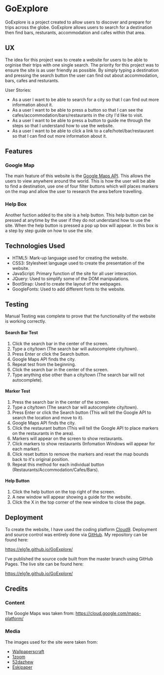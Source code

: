 # GoExplore

 GoExplore is a project created to allow users to discover and prepare for trips across the globe. 
GoExplore allows users to search for a destination then find bars, resturants, accommodation and cafes within that area. 
 
## UX

 The idea for this project was to create a website for users to be able to orginise their trips with one single search. 
The priority for this project was to ensure the site is as user friendly as possible. By simply typing a destination and pressing the search button the user can find out about accommodation, bars, cafes and resturants. 

User Stories:

- As a user I want to be able to search for a city so that I can find out more information about it.
- As a user I want to be able to press a button so that I can see the cafes/accommodation/bars/restaurants in the city I'd like to visit.
- As a user I want to be able to press a button to guide me through the steps so that I understand how to use the website.
- As a user I want to be able to click a link to a cafe/hotel/bar/restaurant so that I can find out more information about it.

## Features

### Google Map
 The main feature of this website is the [Google Maps API](https://cloud.google.com/maps-platform/). This allows the users to view anywhere around the world. This is how the user will be able to find a destination, use one of four filter buttons which will places markers on the map and allow the user to research the area before travelling. 

### Help Box
 Another fuction added to the site is a help button. This help button can be pressed at anytime by the user if they do not understand how to use the site. When the help button is pressed a pop up box will appear. In this box is a step by step guide on how to use the site.
 
## Technologies Used

- HTML5: Mark-up language used for creating the website.
- CSS3: Stylesheet language used to create the presentation of the website.
- JavaScript: Primary function of the site for all user interaction.
- JQuery: Used to simplify some of the DOM manipulations.
- BootStrap: Used to create the layout of the webpages.
- GoogleFonts: Used to add different fonts to the website.

## Testing

Manual Testing was complete to prove that the functionality of the website is working correctly.

#### Search Bar Test
1. Click the search bar in the center of the screen.
2. Type a city/town (The search bar will autocomplete city/town). 
3. Press Enter or click the Search button. 
4. Google Maps API finds the city.
5. Repeat test from the beginning. 
6. Click the search bar in the center of the screen.
7. Type anything else other than a city/town (The search bar will not autocomplete).

#### Marker Test
1. Press the search bar in the center of the screen.
2. Type a city/town (The search bar will autocomplete city/town). 
3. Press Enter or click the Search button (This will tell the Google API to search the location and move to it). 
4. Google Maps API finds the city.
5. Click the restaurant button (This will tell the Google API to place markers on the restaurants in the area).
6. Markers will appear on the screen to show restaurants.
7. Click markers to show restaurants (Infomation Windows will appear for each marker).
8. Click reset button to remove the markers and reset the map bounds back to it's original position.
9. Repeat this method for each individual button (Restaurants/Accommodation/Cafes/Bars).

#### Help Button 
1. Click the help button on the top right of the screen.
2. A new window will appear showing a guide for the website. 
3. Click the X in the top corner of the new window to close the page.

## Deployment

To create the website, I have used the coding platform [Cloud9](www.cloud9.io). Deployment and source control was entirely done via [GitHub](www.github.com). My repository can be found here:

https://elg1e.github.io/GoExplore/

I've published the source code built from the master branch using GitHub Pages. The live site can be found here:

https://elg1e.github.io/GoExplore/

## Credits

### Content

The Google Maps was taken from: https://cloud.google.com/maps-platform/

### Media

The images used for the site were taken from:

- [Wallpaperscraft](https://images.wallpaperscraft.com/image/mountain_lodge_top_snow_92237_1920x1080.jpg)
- [1zoom](http://s1.1zoom.me/b4853/62/Canada_Houses_Marinas_Evening_Bridges_Vancouver_521398_1920x1080.jpg)
- [52dazhew](http://www.52dazhew.com/w/587228756.html)
- [Eskipaper](http://eskipaper.com/images/awesome-beach-wallpaper-2.jpg)
